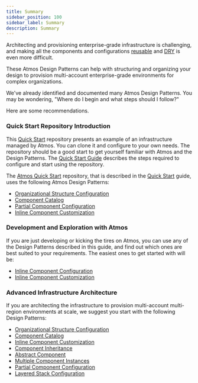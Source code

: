 ```yaml
---
title: Summary
sidebar_position: 100
sidebar_label: Summary
description: Summary
---
```


Architecting and provisioning enterprise-grade infrastructure is challenging, and making all the components and
configurations [reusable](https://en.wikipedia.org/wiki/Reusability) and [DRY](https://en.wikipedia.org/wiki/Don%27t_repeat_yourself) is even more
difficult.

These Atmos Design Patterns can help with structuring and organizing your design to provision multi-account enterprise-grade environments for complex
organizations.

We've already identified and documented many Atmos Design Patterns.
You may be wondering, "Where do I begin and what steps should I follow?"

Here are some recommendations.

### Quick Start Repository Introduction

This [Quick Start](https://github.com/cloudposse/atmos/tree/master/examples/quick-start) repository presents an example of an infrastructure managed
by Atmos. You can clone it and configure to your own needs. The repository should be a good start to get yourself familiar with Atmos and the
Design Patterns. The [Quick Start Guide](/quick-start) describes the steps required to configure and start using the repository.

The [Atmos Quick Start](https://github.com/cloudposse/atmos/tree/master/examples/quick-start) repository, that is described in
the [Quick Start](/quick-start) guide, uses the following Atmos Design Patterns:

- [Organizational Structure Configuration](/design-patterns/organizational-structure-configuration)
- [Component Catalog](/design-patterns/component-catalog)
- [Partial Component Configuration](/design-patterns/partial-component-configuration)
- [Inline Component Customization](/design-patterns/inline-component-customization)


### Development and Exploration with Atmos

If you are just developing or kicking the tires on Atmos, you can use any of the Design Patterns described in this guide, and find out which ones
are best suited to your requirements. The easiest ones to get started with will be:

  - [Inline Component Configuration](/design-patterns/inline-component-configuration)
  - [Inline Component Customization](/design-patterns/inline-component-customization)

### Advanced Infrastructure Architecture

If you are architecting the infrastructure to provision multi-account multi-region environments at scale, we suggest you start with the
  following Design Patterns:

  - [Organizational Structure Configuration](/design-patterns/organizational-structure-configuration)
  - [Component Catalog](/design-patterns/component-catalog)
  - [Inline Component Customization](/design-patterns/inline-component-customization)
  - [Component Inheritance](/design-patterns/component-inheritance)
  - [Abstract Component](/design-patterns/abstract-component)
  - [Multiple Component Instances](/design-patterns/multiple-component-instances)
  - [Partial Component Configuration](/design-patterns/partial-component-configuration)
  - [Layered Stack Configuration](/design-patterns/layered-stack-configuration)
